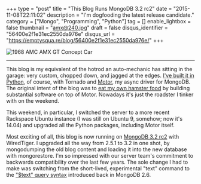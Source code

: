 +++
type = "post"
title = "This Blog Runs MongoDB 3.2 rc2"
date = "2015-11-08T22:11:02"
description = "I'm dogfooding the latest release candidate."
category = ["Mongo", "Programming", "Python"]
tag = []
enable_lightbox = false
thumbnail = "amx@240.jpg"
draft = false
disqus_identifier = "56400e2f1e31ec2550da976e"
disqus_url = "https://emptysqua.re/blog/56400e2f1e31ec2550da976e/"
+++

<p><img style="display:block; margin-left:auto; margin-right:auto;" src="amx.jpg" alt="1968 AMC AMX GT Concept Car" title="1968 AMC AMX GT Concept Car" /></p>
<hr />
<p>This blog is my equivalent of the hotrod an auto-mechanic has sitting in the garage: very custom, chopped down, and jagged at the edges. <a href="https://github.com/ajdavis/motor-blog">I've built it in Python</a>, of course, with Tornado and <a href="http://motor.readthedocs.org/">Motor</a>, my async driver for MongoDB. The original intent of the blog was to <a href="/blog/eating-your-own-hamster-food/">eat my own hamster food</a> by building substantial software on top of Motor. Nowadays it's just the roadster I tinker with on the weekend.</p>
<p>This weekend, in particular, I switched the server to a more recent Rackspace Ubuntu instance (I was still on Ubuntu 9, somehow; now it's 14.04) and upgraded all the Python packages, including Motor itself.</p>
<p>Most exciting of all, this blog is now running on <a href="https://www.mongodb.com/blog/post/announcing-mongodb-3-2">MongoDB 3.2 rc2</a> with WiredTiger. I upgraded all the way from 2.5.1 to 3.2 in one shot, by mongodumping the old blog content and loading it into the new database with mongorestore. I'm so impressed with our server team's commitment to backwards compatibility over the last few years. The sole change I had to make was switching from the short-lived, experimental "text" command to the <a href="https://docs.mongodb.org/manual/reference/operator/query/text/">"$text" query syntax</a> introduced back in MongoDB 2.6.</p>
